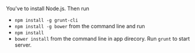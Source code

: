 You've to install Node.js. Then run
- `npm install -g grunt-cli`
- `npm install -g bower`
from the command line and run
- `npm install`
- `bower install`
from the command line in app direcory.
Run `grunt` to start server.
